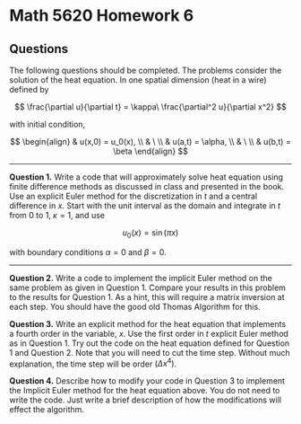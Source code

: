 # Math 5620 Homework 6

## Questions

The following questions should be completed. The
problems consider the solution of the heat equation.
In one spatial dimension (heat in a wire) defined by

$$
  \frac{\partial u}{\partial t}
     = \kappa\ \frac{\partial^2 u}{\partial x^2}
$$

with initial condition,

$$
  \begin{align}
    & u(x,0) = u_0(x), \\
    & \ \\
    & u(a,t) = \alpha, \\
    & \ \\
    & u(b,t) = \beta
  \end{align}
$$

---

**Question 1.** Write a code that will approximately solve heat equation using finite difference methods as discussed in class and presented in the book. Use an explicit Euler method for the discretization in $t$ and a central difference in $x$. Start with the unit interval as the domain and integrate in $t$ from $0$ to $1$, $\kappa=1$, and use

$$
  u_0(x) = \sin(\pi x)
$$

with boundary conditions $\alpha=0$ and $\beta=0$.

---

**Question 2.** Write a code to implement the
implicit Euler method on the same problem as given
in Question 1. Compare your results in this problem
to the results for Question 1. As a hint, this will
require a matrix inversion at each step. You should
have the good old Thomas Algorithm for this.

**Question 3.** Write an explicit method for the
heat equation that implements a fourth order in the
variable, $x$. Use the first order in $t$ explicit
Euler method as in Question 1. Try out the code on
the heat equation defined for Question 1 and
Question 2. Note that you will need to cut the time
step. Without much explanation, the time step will
be order $(\Delta x^4)$.

**Question 4.** Describe how to modify your code in
Question 3 to implement the Implicit Euler method
for the heat equation above. You do not need to
write the code. Just write a brief description of
how the modifications will effect the algorithm.
